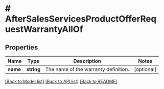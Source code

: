 # # AfterSalesServicesProductOfferRequestWarrantyAllOf

## Properties

Name | Type | Description | Notes
------------ | ------------- | ------------- | -------------
**name** | **string** | The name of the warranty definition. | [optional]

[[Back to Model list]](../../README.md#models) [[Back to API list]](../../README.md#endpoints) [[Back to README]](../../README.md)
